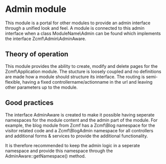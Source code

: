 Admin module
===
This module is a portal for other modules to provide an admin interface through
a unified look and feel. A module is connected to this admin interface when a
class ModuleName\Admin can be found which implements the interface Zcmf\Admin\AdminAware.

Theory of operation
---
This module provides the ability to create, modify and delete pages for the
Zcmf\Application module. The stucture is loosely coupled and no definitions
are made how a module should structure its interface. The routing is semi-flexible,
having a fixed controllername/actionname in the url and leaving other parameters
up to the module.

Good practices
---
The interface AdminAware is created to make it possible having seperate namespaces
for the module content and the admin part of the module. For example, the blog
module from Zcmf has a Zcmf\Blog namespace for the visitor related code and a
Zcmf\BlogAdmin namespace for all controllers and additional forms & services to
provide the additional functionality.

It is therefore recommended to keep the admin logic in a seperate namespace
and provide this namespace through the AdminAware::getNamespace() method.